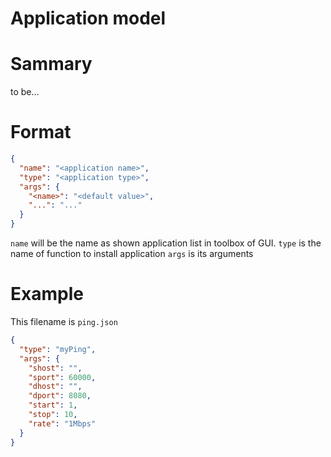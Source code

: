 # Application model

Sammary
=======
to be...


Format
=======

```json
{
  "name": "<application name>",
  "type": "<application type>",
  "args": {
    "<name>": "<default value>",
    "...": "..."
  }
}
```

`name` will be the name as shown application list in toolbox of GUI.
`type` is the name of function to install application
`args` is its arguments


Example
=======

This filename is `ping.json`

```json
{
  "type": "myPing",
  "args": {
    "shost": "", 
    "sport": 60000,
    "dhost": "",
    "dport": 8080,
    "start": 1,
    "stop": 10,
    "rate": "1Mbps"
  }
}
```
